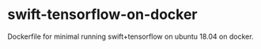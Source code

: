 # swift-tensorflow-on-docker
Dockerfile for minimal running swift+tensorflow on ubuntu 18.04 on docker.
